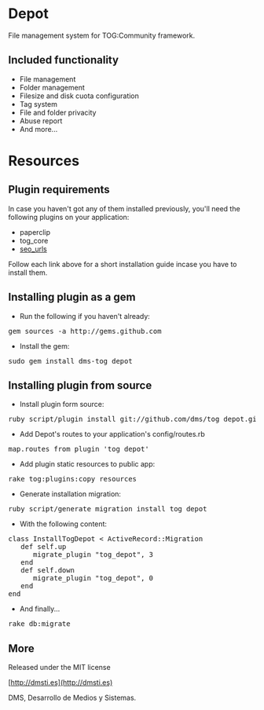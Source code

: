 Depot
===========

File management system for TOG:Community framework.

Included functionality
---------------------- 

* File management
* Folder management
* Filesize and disk cuota configuration
* Tag system
* File and folder privacity
* Abuse report
* And more...

Resources
=========

Plugin requirements
-------------------

In case you haven't got any of them installed previously, you'll need the following plugins on your application:

* paperclip
* tog_core
* [seo\_urls](http://github.com/tog/tog/wikis/3rd-party-plugins-seo_urls)

Follow each link above for a short installation guide incase you have to install them.

Installing plugin as a gem
--------------------------

* Run the following if you haven't already:
<pre>
gem sources -a http://gems.github.com
</pre>

* Install the gem:
<pre>
sudo gem install dms-tog_depot
</pre>

Installing plugin from source
-----------------------------

* Install plugin form source:
<pre>
ruby script/plugin install git://github.com/dms/tog_depot.git
</pre>

* Add Depot's routes to your application's config/routes.rb
<pre>
map.routes_from_plugin 'tog_depot'
</pre>

* Add plugin static resources to public app:
<pre>
rake tog:plugins:copy_resources
</pre>

* Generate installation migration:
<pre>
ruby script/generate migration install_tog_depot
</pre>

* With the following content:
<pre>
class InstallTogDepot < ActiveRecord::Migration
   def self.up
      migrate_plugin "tog_depot", 3
   end
   def self.down
      migrate_plugin "tog_depot", 0
   end
end
</pre>

* And finally...
<pre>rake db:migrate</pre> 


More
-------
Released under the MIT license

[http://dmsti.es](http://dmsti.es)

DMS, Desarrollo de Medios y Sistemas. 
